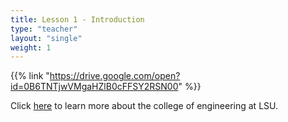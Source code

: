 ```yaml
---
title: Lesson 1 - Introduction 
type: "teacher" 
layout: "single"
weight: 1
---
```


{{% link "https://drive.google.com/open?id=0B6TNTjwVMgaHZlB0cFFSY2RSN00" %}}

Click <a href="https://drive.google.com/file/d/1PC9To6afs2Svn3uQU3H9MuV_tEZDJ0wA/view?usp=sharing" target="_blank">here</a> to learn more about the college of engineering at LSU.